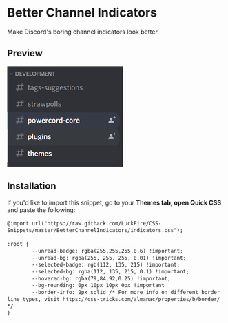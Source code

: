 # Better Channel Indicators
Make Discord's boring channel indicators look better.

## Preview
![Preview](https://raw.githubusercontent.com/LuckFire/CSS-Snippets/master/!%20Previews/BetterChannelIndicators.png)

## Installation
If you'd like to import this snippet, go to your **Themes tab, open Quick CSS** and paste the following:

    @import url("https://raw.githack.com/LuckFire/CSS-Snippets/master/BetterChannelIndicators/indicators.css");

    :root {
            --unread-badge: rgba(255,255,255,0.6) !important;
            --unread-bg: rgba(255, 255, 255, 0.01) !important;
            --selected-badge: rgb(112, 135, 215) !important;
            --selected-bg: rgba(112, 135, 215, 0.1) !important;
            --hovered-bg: rgba(79,84,92,0.25) !important;
            --bg-rounding: 0px 10px 10px 0px !important
            --border-info: 2px solid /* For more info on different border line types, visit https://css-tricks.com/almanac/properties/b/border/ */
    }
